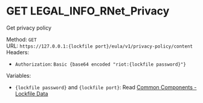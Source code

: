 # GET LEGAL_INFO_RNet_Privacy

Get privacy policy  


Method: `GET`  
URL: `https://127.0.0.1:{lockfile port}/eula/v1/privacy-policy/content`  
Headers:
 - `Authorization`: `Basic {base64 encoded "riot:{lockfile password}"}`

Variables:
 - `{lockfile password}` and `{lockfile port}`: Read [Common Components - Lockfile Data](..\common-components.md#lockfile-data)

